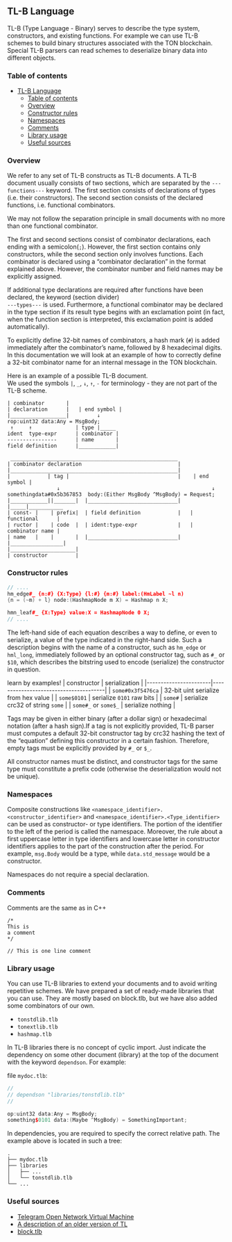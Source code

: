 ## TL-B Language

TL-B (Type Language - Binary) serves to describe the type system, constructors, and existing functions. For example we can use TL-B schemes to build binary structures associated with the TON blockchain. Special TL-B parsers can read schemes to deserialize binary data into different objects.

### Table of contents
- [TL-B Language](#tl-b-language)
  - [Table of contents](#table-of-contents)
  - [Overview](#overview)
  - [Constructor rules](#constructor-rules)
  - [Namespaces](#namespaces)
  - [Comments](#comments)
  - [Library usage](#library-usage)
  - [Useful sources](#useful-sources)

### Overview

We refer to any set of TL-B constructs as TL-B documents. A TL-B document usually consists of two sections, which are separated by the `---functions---` keyword. The first section consists of declarations of types (i.e. their constructors). The second section consists of the declared functions, i.e. functional combinators. 

We may not follow the separation principle in small documents with no more than one functional combinator.

The first and second sections consist of combinator declarations, each ending with a semicolon(`;`). However, the first section contains only constructors, while the second section only involves functions. Each combinator is declared using a “combinator declaration” in the format explained above. However, the combinator number and field names may be explicitly assigned.

If additional type declarations are required after functions have been declared, the keyword (section divider)  
`---types---` is used. Furthermore, a functional combinator may be declared in the type section if its result type begins with an exclamation point (in fact, when the function section is interpreted, this exclamation point is added automatically).

To explicitly define 32-bit names of combinators, a hash mark (`#`) is added immediately after the combinator’s name, followed by 8 hexadecimal digits. In this documentation we will look at an example of how to correctly define a 32-bit combinator name for an internal message in the TON blockchain.

Here is an example of a possible TL-B document.    
We used the symbols `|`, `_`, `↓`, `↑`, `-` for terminology - they are not part of the TL-B scheme.
```
| combinator       |
| declaration      |   | end symbol |
|__________________|         ↓
rop:uint32 data:Any = MsgBody;
 ↑     ↑              | type |_____
ident  type-expr      | combinator |
----------------      | name       |
field definition      |____________|

 ______________________________________________________
| combinator declaration                               |
|______________________________________________________|
|            | tag |                                   |    | end symbol |
                ↓                                                 ↓
somethingdata#0x5b367853  body:(Either MsgBody ^MsgBody) = Request;
|____________||_______|  |_____________________________|   |_____|___________
| const- |    | prefix|  | field definition            |   | functional      |
| ructor |    | code  |  | ident:type-expr             |   | combinator name |
| name   |    |       |  |_____________________________|   |_________________|
|_____________________|
| constructor         |
```

### Constructor rules

```c++
// ....
hm_edge#_ {n:#} {X:Type} {l:#} {m:#} label:(HmLabel ~l n)
{n = (~m) + l} node:(HashmapNode m X) = Hashmap n X;

hmn_leaf#_ {X:Type} value:X = HashmapNode 0 X;
// ....
```

The left-hand side of each equation describes a way to define, or even to serialize, a value of the type indicated in the right-hand side. Such a description begins with the name of a constructor, such as `hm_edge` or `hml_long`, immediately followed by an optional constructor tag, such as `#_` or `$10`, which describes the bitstring used to encode (serialize) the constructor in question.

learn by examples!
| constructor           | serialization                         |
|-----------------------|---------------------------------------|
| `some#0x3f5476ca`     | 32-bit uint serialize from hex value  |
| `some$0101`           | serialize `0101` raw bits             |
| `some#`               | serialize crc32 of string `some`      |
| `some#_` or `some$_`  | serialize nothing                     |


Tags may be given in either binary (after a dollar sign) or hexadecimal notation (after a hash sign).If a tag is not explicitly provided, TL-B parser must computes a default 32-bit constructor tag by crc32 hashing the text of the “equation” defining this constructor in a certain fashion. Therefore, empty tags must be explicitly provided by `#_` or `$_`. 

All constructor names must be distinct, and constructor tags for the same type must constitute a prefix code (otherwise the deserialization would not be
unique).



### Namespaces

Composite constructions like `<namespace_identifier>.<constructor_identifier>` and `<namespace_identifier>.<Type_identifier>` can be used as constructor- or type identifiers. The portion of the identifier to the left of the period is called the namespace. Moreover, the rule about a first uppercase letter in type identifiers and lowercase letter in constructor identifiers applies to the part of the construction after the period. For example, `msg.Body` would be a type, while `data.std_message` would be a constructor.

Namespaces do not require a special declaration.

### Comments

Comments are the same as in C++
```
/* 
This is
a comment 
*/

// This is one line comment
```

### Library usage

You can use TL-B libraries to extend your documents and to avoid writing repetitive schemes. We have prepared a set of ready-made libraries that you can use. They are mostly based on block.tlb, but we have also added some combinators of our own.

- `tonstdlib.tlb`
- `tonextlib.tlb`
- `hashmap.tlb`

In TL-B libraries there is no concept of cyclic import. Just indicate the dependency on some other document (library) at the top of the document with the keyword `dependson`. For example:

file `mydoc.tlb`:
```c++
//
// dependson "libraries/tonstdlib.tlb"
//

op:uint32 data:Any = MsgBody;
something$0101 data:(Maybe ^MsgBody) = SomethingImportant;
```

In dependencies, you are required to specify the correct relative path. The example above is located in such a tree:

```
.
├── mydoc.tlb
├── libraries
│   ├── ...
│   └── tonstdlib.tlb
└── ...
```

### Useful sources

- [Telegram Open Network Virtual Machine](https://newton-blockchain.github.io/docs/tvm.pdf)
- [A description of an older version of TL](https://core.telegram.org/mtproto/TL)
- [block.tlb](https://github.com/newton-blockchain/ton/blob/master/crypto/block/block.tlb)
